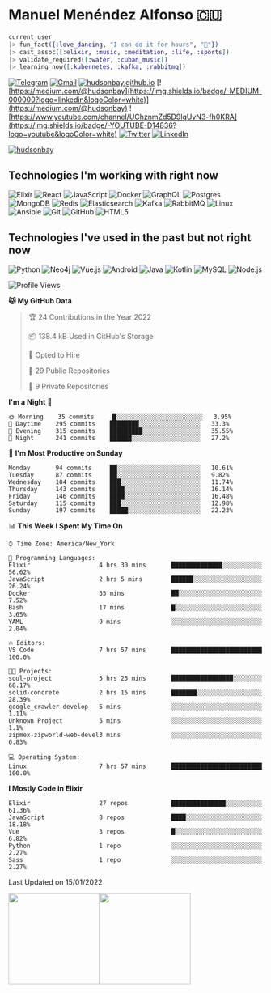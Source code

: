 # Manuel Menéndez Alfonso 🇨🇺

```Elixir
current_user
|> fun_fact({:love_dancing, "I can do it for hours", "🕺"})
|> cast_assoc([:elixir, :music, :meditation, :life, :sports])
|> validate_required([:water, :cuban_music])
|> learning_now([:kubernetes, :kafka, :rabbitmq])
```


[![Telegram](https://img.shields.io/badge/-TELEGRAM-2CA5E0?logo=telegram&logoColor=white)](https://t.me/manuelmenendez) [![Gmail](https://img.shields.io/badge/-GMAIL-D14836?logo=gmail&logoColor=white)](mailto:manuelmenendezalfonso@gmail.com) [![hudsonbay.github.io](https://img.shields.io/badge/-HUDSONBAY.GITHUB.IO-000000)](https://hudsonbay.github.io/) [![https://medium.com/@hudsonbay](https://img.shields.io/badge/-MEDIUM-000000?logo=linkedin&logoColor=white)](https://medium.com/@hudsonbay) ![https://www.youtube.com/channel/UChznmZd5D9lqUvN3-fh0KRA](https://img.shields.io/badge/-YOUTUBE-D14836?logo=youtube&logoColor=white) [![Twitter](https://img.shields.io/badge/-TWITTER-0077B5?logo=twitter&logoColor=white)](https://www.twitter.com/manuelm662) [![LinkedIn](https://img.shields.io/badge/-LINKEDIN-3177C6?logo=linkedin&logoColor=white)](https://www.linkedin.com/in/manuel-menendez-alfonso)

[![hudsonbay](https://github-profile-trophy.vercel.app/?username=hudsonbay)](https://github.com/ryo-ma/github-profile-trophy)

## Technologies I'm working with right now

![Elixir](https://img.shields.io/badge/-Elixir-000000?style=flat&logo=Elixir&logoColor=purple) ![React](https://img.shields.io/badge/-React-000000?style=flat&logo=react) ![JavaScript](https://img.shields.io/badge/-JavaScript-000000?style=flat&logo=javascript) ![Docker](https://img.shields.io/badge/-Docker-000000?style=flat&logo=docker) ![GraphQL](https://img.shields.io/badge/-GraphQL-000000?style=flat&logo=graphql&logoColor=red) ![Postgres](https://img.shields.io/badge/-Postgres-000000?style=flat&logo=Postgresql&logoColor=blue) ![MongoDB](https://img.shields.io/badge/-MongoDB-000000?style=flat&logo=mongodb&logoColor=green) ![Redis](https://img.shields.io/badge/-Redis-000000?style=flat&logo=redis) ![Elasticsearch](https://img.shields.io/badge/-Elasticsearch-000000?style=flat&logo=elasticsearch) ![Kafka](https://img.shields.io/badge/-Kafka-000000?style=flat&logo=apache-kafka) ![RabbitMQ](https://img.shields.io/badge/-RabbitMQ-000000?style=flat&logo=rabbitmq) ![Linux](https://img.shields.io/badge/-Linux-000000?style=flat&logo=linux&logoColor=FCC624) ![Ansible](https://img.shields.io/badge/-Ansible-000000?style=flat&logo=Ansible) ![Git](https://img.shields.io/badge/-Git-000000?style=flat&logo=git&logoColor=F05032) ![GitHub](https://img.shields.io/badge/-GitHub-000000?style=flat&logo=github&logoColor=FFFFFF) ![HTML5](https://img.shields.io/badge/-HTML5-000000?style=flat&logo=HTML5) 

## Technologies I've used in the past but not right now

![Python](https://img.shields.io/badge/-Python-000000?style=flat&logo=python) ![Neo4j](https://img.shields.io/badge/-Neo4j-000000?style=flat&logo=neo4j) ![Vue.js](https://img.shields.io/badge/-Vue.js-000000?style=flat&logo=vue.js&logoColor=339933) ![Android](https://img.shields.io/badge/-Android-000000?style=flat&logo=Android) ![Java](https://img.shields.io/badge/-Java-000000?style=flat&logo=Java&logoColor=007396) ![Kotlin](https://img.shields.io/badge/-KOTLIN-000000?style=flat&logo=KOTLIN) ![MySQL](https://img.shields.io/badge/-MySQL-000000?style=flat&logo=MySQL) ![Node.js](https://img.shields.io/badge/-Node.js-000000?style=flat&logo=node.js&logoColor=339933)

<!--START_SECTION:waka-->
![Profile Views](http://img.shields.io/badge/Profile%20Views-0-blue)

**🐱 My GitHub Data** 

> 🏆 24 Contributions in the Year 2022
 > 
> 📦 138.4 kB Used in GitHub's Storage 
 > 
> 💼 Opted to Hire
 > 
> 📜 29 Public Repositories 
 > 
> 🔑 9 Private Repositories  
 > 
**I'm a Night 🦉** 

```text
🌞 Morning    35 commits     █░░░░░░░░░░░░░░░░░░░░░░░░   3.95% 
🌆 Daytime    295 commits    ████████░░░░░░░░░░░░░░░░░   33.3% 
🌃 Evening    315 commits    █████████░░░░░░░░░░░░░░░░   35.55% 
🌙 Night      241 commits    ██████░░░░░░░░░░░░░░░░░░░   27.2%

```
📅 **I'm Most Productive on Sunday** 

```text
Monday       94 commits     ██░░░░░░░░░░░░░░░░░░░░░░░   10.61% 
Tuesday      87 commits     ██░░░░░░░░░░░░░░░░░░░░░░░   9.82% 
Wednesday    104 commits    ███░░░░░░░░░░░░░░░░░░░░░░   11.74% 
Thursday     143 commits    ████░░░░░░░░░░░░░░░░░░░░░   16.14% 
Friday       146 commits    ████░░░░░░░░░░░░░░░░░░░░░   16.48% 
Saturday     115 commits    ███░░░░░░░░░░░░░░░░░░░░░░   12.98% 
Sunday       197 commits    █████░░░░░░░░░░░░░░░░░░░░   22.23%

```


📊 **This Week I Spent My Time On** 

```text
⌚︎ Time Zone: America/New_York

💬 Programming Languages: 
Elixir                   4 hrs 30 mins       ██████████████░░░░░░░░░░░   56.62% 
JavaScript               2 hrs 5 mins        ██████░░░░░░░░░░░░░░░░░░░   26.24% 
Docker                   35 mins             ██░░░░░░░░░░░░░░░░░░░░░░░   7.52% 
Bash                     17 mins             █░░░░░░░░░░░░░░░░░░░░░░░░   3.65% 
YAML                     9 mins              ░░░░░░░░░░░░░░░░░░░░░░░░░   2.04%

🔥 Editors: 
VS Code                  7 hrs 57 mins       █████████████████████████   100.0%

🐱‍💻 Projects: 
soul-project             5 hrs 25 mins       █████████████████░░░░░░░░   68.17% 
solid-concrete           2 hrs 15 mins       ███████░░░░░░░░░░░░░░░░░░   28.39% 
google_crawler-develop   5 mins              ░░░░░░░░░░░░░░░░░░░░░░░░░   1.11% 
Unknown Project          5 mins              ░░░░░░░░░░░░░░░░░░░░░░░░░   1.1% 
zipmex-zipworld-web-devel3 mins              ░░░░░░░░░░░░░░░░░░░░░░░░░   0.83%

💻 Operating System: 
Linux                    7 hrs 57 mins       █████████████████████████   100.0%

```

**I Mostly Code in Elixir** 

```text
Elixir                   27 repos            ███████████████░░░░░░░░░░   61.36% 
JavaScript               8 repos             ████░░░░░░░░░░░░░░░░░░░░░   18.18% 
Vue                      3 repos             █░░░░░░░░░░░░░░░░░░░░░░░░   6.82% 
Python                   1 repo              ░░░░░░░░░░░░░░░░░░░░░░░░░   2.27% 
Sass                     1 repo              ░░░░░░░░░░░░░░░░░░░░░░░░░   2.27%

```



 Last Updated on 15/01/2022
<!--END_SECTION:waka-->

[<img height="180em" src="https://github-readme-stats.vercel.app/api?username=hudsonbay&amp;show_icons=true&amp;theme=merko&amp;include_all_commits=true&amp;count_private=true" class="jop-noMdConv">](https://github.com/hudsonbay)[<img height="180em" src="https://github-readme-stats.vercel.app/api/top-langs/?username=hudsonbay&amp;layout=compact&amp;langs_count=10&amp;theme=merko" class="jop-noMdConv">](https://github.com/hudsonbay)
